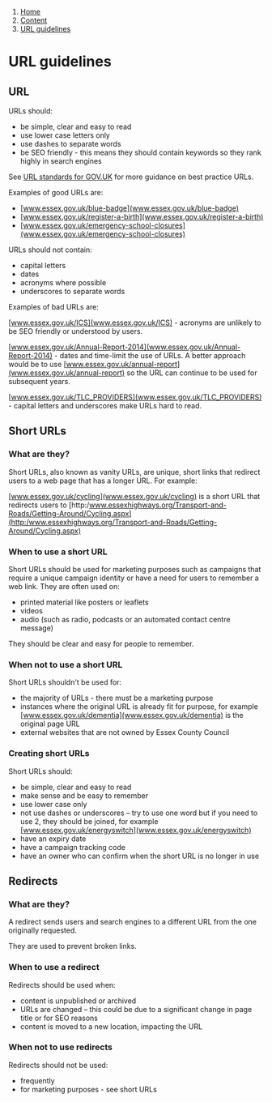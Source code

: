 1. [Home](/)
2. [Content](/content/overview)
3. [URL guidelines](#)

# URL guidelines

## URL

URLs should:

* be simple, clear and easy to read
* use lower case letters only
* use dashes to separate words
* be SEO friendly - this means they should contain keywords so they rank highly in search engines

See [URL standards for GOV.UK](https:/www.gov.uk/guidance/content-design/url-standards-for-gov-uk) for more guidance on best practice URLs.

Examples of good URLs are:

* [www.essex.gov.uk/blue-badge](www.essex.gov.uk/blue-badge)
* [www.essex.gov.uk/register-a-birth](www.essex.gov.uk/register-a-birth)
* [www.essex.gov.uk/emergency-school-closures](www.essex.gov.uk/emergency-school-closures)

URLs should not contain:

* capital letters
* dates
* acronyms where possible
* underscores to separate words

Examples of bad URLs are:

[www.essex.gov.uk/ICS](www.essex.gov.uk/ICS) - acronyms are unlikely to be SEO friendly or understood by users. 

[www.essex.gov.uk/Annual-Report-2014](www.essex.gov.uk/Annual-Report-2014) - dates and time-limit the use of URLs. A better approach would be to use [www.essex.gov.uk/annual-report](www.essex.gov.uk/annual-report) so the URL can continue to be used for subsequent years.

[www.essex.gov.uk/TLC_PROVIDERS](www.essex.gov.uk/TLC_PROVIDERS) - capital letters and underscores make URLs hard to read.

## Short URLs

### What are they?

Short URLs, also known as vanity URLs, are unique, short links that redirect users to a web page that has a longer URL. For example:

[www.essex.gov.uk/cycling](www.essex.gov.uk/cycling) is a short URL that redirects users to [http:/www.essexhighways.org/Transport-and-Roads/Getting-Around/Cycling.aspx](http:/www.essexhighways.org/Transport-and-Roads/Getting-Around/Cycling.aspx)  

### When to use a short URL

Short URLs should be used for marketing purposes such as campaigns that require a unique campaign identity or have a need for users to remember a web link. They are often used on:

* printed material like posters or leaflets
* videos
* audio (such as radio, podcasts or an automated contact centre message)

They should be clear and easy for people to remember.

### When not to use a short URL

Short URLs shouldn't be used for:

* the majority of URLs - there must be a marketing purpose
* instances where the original URL is already fit for purpose, for example [www.essex.gov.uk/dementia](www.essex.gov.uk/dementia) is the original page URL
* external websites that are not owned by Essex County Council

### Creating short URLs

Short URLs should:

* be simple, clear and easy to read
* make sense and be easy to remember
* use lower case only
* not use dashes or underscores – try to use one word but if you need to use 2, they should be joined, for example [www.essex.gov.uk/energyswitch](www.essex.gov.uk/energyswitch)
* have an expiry date
* have a campaign tracking code
* have an owner who can confirm when the short URL is no longer in use

## Redirects

### What are they?

A redirect sends users and search engines to a different URL from the one originally requested. 

They are used to prevent broken links.

### When to use a redirect

Redirects should be used when:

* content is unpublished or archived
* URLs are changed – this could be due to a significant change in page title or for SEO reasons
* content is moved to a new location, impacting the URL

### When not to use redirects

Redirects should not be used:

* frequently
* for marketing purposes - see short URLs

